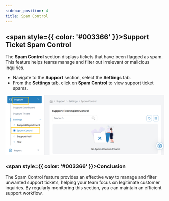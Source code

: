 ```yaml
---
sidebar_position: 4
title: Spam Control
---
```


## <span style={{ color: '#003366' }}>Support Ticket Spam Control</span>

The **Spam Control** section displays tickets that have been flagged as spam. This feature helps teams manage and filter out irrelevant or malicious inquiries.

- Navigate to the **Support** section, select the **Settings** tab.
- From the **Settings** tab, click on **Spam Control** to view support ticket spams.

![Spam Control](images/spam.png)

### <span style={{ color: '#003366' }}>Conclusion</span>

The Spam Control feature provides an effective way to manage and filter unwanted support tickets, helping your team focus on legitimate customer inquiries. By regularly monitoring this section, you can maintain an efficient support workflow.